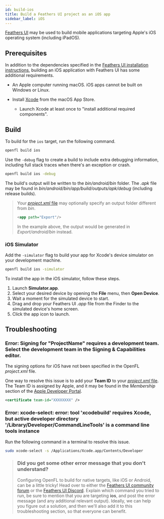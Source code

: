 ```yaml
---
id: build-ios
title: Build a Feathers UI project as an iOS app
sidebar_label: iOS
---
```


[Feathers UI](/) may be used to build mobile applications targeting Apple's iOS operating system (including iPadOS).

## Prerequisites

In addition to the dependencies specified in the [Feathers UI installation instructions](./installation.md), building an iOS application with Feathers UI has some additional requirements.

- An Apple computer running macOS. iOS apps cannot be built on Windows or Linux.

- Install [Xcode](https://developer.apple.com/xcode/) from the macOS App Store.

  - Launch Xcode at least once to "install additional required components".

## Build

To build for the `ios` target, run the following command.

```sh
openfl build ios
```

Use the `-debug` flag to create a build to include extra debugging information, including full stack traces when there's an exception or crash.

```sh
openfl build ios -debug
```

The build's output will be written to the _bin/android/bin_ folder. The _.apk_ file may be found in _bin/android/bin/app/build/outputs/apk/debug_ (including release builds).

> Your [_project.xml_ file](https://lime.software/docs/project-files/xml-format/) may optionally specify an output folder different from _bin_.
>
> ```xml
> <app path="Export"/>
> ```
>
> In the example above, the output would be generated in _Export/android/bin_ instead.

### iOS Simulator

Add the `-simulator` flag to build your app for Xcode's device simulator on your development machine.

```sh
openfl build ios -simulator
```

To install the app in the iOS simulator, follow these steps.

1. Launch **Simulator.app**.
1. Select your desired device by opening the **File** menu, then **Open Device**.
1. Wait a moment for the simulated device to start.
1. Drag and drop your Feathers UI _.app_ file from the Finder to the simulated device's home screen.
1. Click the app icon to launch.

## Troubleshooting

### Error: Signing for "ProjectName" requires a development team. Select the development team in the Signing & Capabilities editor.

The signing options for iOS have not been specified in the OpenFL _project.xml_ file.

One way to resolve this issue is to add your **Team ID** to your [_project.xml_ file](https://lime.software/docs/project-files/xml-format/). The Team ID is assigned by Apple, and it may be found in the _Membership_ section of the [Apple Developer Portal](https://developer.apple.com/account/).

```xml
<certificate team-id="XXXXXXXX" />
```

### Error: xcode-select: error: tool 'xcodebuild' requires Xcode, but active developer directory '/Library/Developer/CommandLineTools' is a command line tools instance

Run the following command in a terminal to resolve this issue.

```sh
sudo xcode-select -s /Applications/Xcode.app/Contents/Developer
```

> ### Did you get some other error message that you don't understand?
>
> Configuring OpenFL to build for native targets, like iOS or Android, can be a little tricky! Head over to either the [Feathers UI community forum](https://community.feathersui.com/) or the [Feathers UI Discord](https://discord.feathersui.com/). Explain which command you tried to run, be sure to mention that you are targeting **ios**, and post the error message (and any additional relevant output). Ideally, we can help you figure out a solution, and then we'll also add it to this troubleshooting section, so that everyone can benefit.
